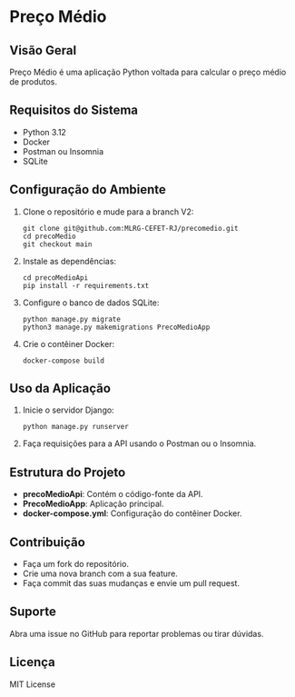 # Preço Médio

## Visão Geral

Preço Médio é uma aplicação Python voltada para calcular o preço médio de produtos.

## Requisitos do Sistema

- Python 3.12
- Docker
- Postman ou Insomnia
- SQLite

## Configuração do Ambiente

1. Clone o repositório e mude para a branch V2:

   ```
   git clone git@github.com:MLRG-CEFET-RJ/precomedio.git
   cd precoMedio
   git checkout main
   ```

2. Instale as dependências:

   ```
   cd precoMedioApi
   pip install -r requirements.txt
   ```

3. Configure o banco de dados SQLite:

   ```
   python manage.py migrate
   python3 manage.py makemigrations PrecoMedioApp
   ```

4. Crie o contêiner Docker:

   ```
   docker-compose build
   ```

## Uso da Aplicação

1. Inicie o servidor Django:

   ```
   python manage.py runserver
   ```

2. Faça requisições para a API usando o Postman ou o Insomnia.

## Estrutura do Projeto

- **precoMedioApi**: Contém o código-fonte da API.
- **PrecoMedioApp**: Aplicação principal.
- **docker-compose.yml**: Configuração do contêiner Docker.

## Contribuição

- Faça um fork do repositório.
- Crie uma nova branch com a sua feature.
- Faça commit das suas mudanças e envie um pull request.

## Suporte

Abra uma issue no GitHub para reportar problemas ou tirar dúvidas.

## Licença

MIT License
